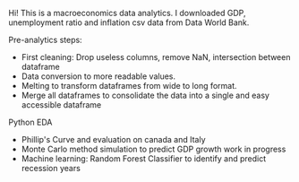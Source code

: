Hi! This is a macroeconomics data analytics. I downloaded GDP, unemployment ratio and inflation csv data from Data World Bank.

Pre-analytics steps:
  - First cleaning: Drop useless columns, remove NaN, intersection between dataframe
  - Data conversion to more readable values.
  - Melting to transform dataframes from wide to long format.
  - Merge all dataframes to consolidate the data into a single and easy accessible dataframe

Python EDA
  - Phillip's Curve and evaluation on canada and Italy
  - Monte Carlo method simulation to predict GDP growth work in progress
  - Machine learning: Random Forest Classifier to identify and predict recession years

